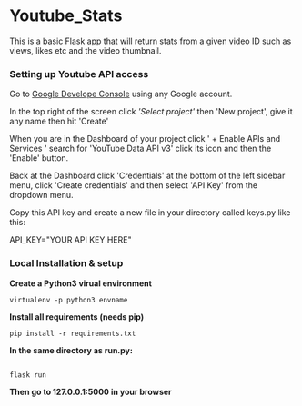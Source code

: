 # Youtube_Stats

This is a basic Flask app that will return stats from a given video ID such as views, likes etc and the video thumbnail.

<h3>Setting up Youtube API access</h3>

Go to <a href="https://console.developers.google.com">Google Develope Console</a> using any Google account.

In the top right of the screen click <i>'Select project'</i> then 'New project', give it any name then hit 'Create'

When you are in the Dashboard of your project click ' + Enable APIs and Services ' search for 'YouTube Data API v3' click its icon and then the 'Enable' button.

Back at the Dashboard click 'Credentials' at the bottom of the left sidebar menu, click 'Create credentials' and then select 'API Key' from the dropdown menu.

Copy this API key and create a new file in your directory called keys.py like this:

API_KEY="YOUR API KEY HERE"


<h3>Local Installation & setup</h3>

<b>Create a Python3 virual environment</b>

```
virtualenv -p python3 envname
```

<b>Install all requirements (needs pip)</b>

```pip install -r requirements.txt```

<b>In the same directory as run.py:</b>

```export FLASK_APP=run.py

flask run
```

<b>Then go to 127.0.0.1:5000 in your browser</b>


